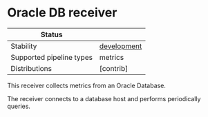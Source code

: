 # Oracle DB receiver

| Status                   |               |
| ------------------------ |---------------|
| Stability                | [development] |
| Supported pipeline types | metrics       |
| Distributions            | [contrib]     |

This receiver collects metrics from an Oracle Database.

The receiver connects to a database host and performs periodically queries.

[development]: https://github.com/open-telemetry/opentelemetry-collector#development
